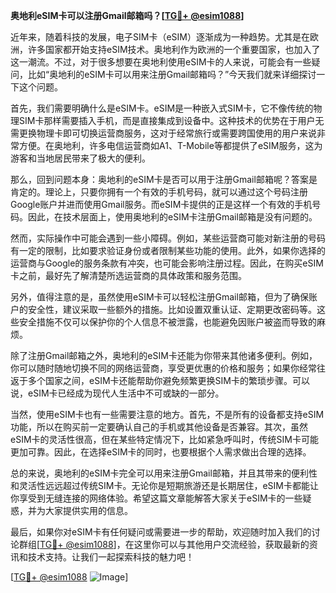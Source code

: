 **奥地利eSIM卡可以注册Gmail邮箱吗？[[TG💪+ @esim1088](https://t.me/s/esim1088)]**

近年来，随着科技的发展，电子SIM卡（eSIM）逐渐成为一种趋势。尤其是在欧洲，许多国家都开始支持eSIM技术。奥地利作为欧洲的一个重要国家，也加入了这一潮流。不过，对于很多想要在奥地利使用eSIM卡的人来说，可能会有一些疑问，比如“奥地利的eSIM卡可以用来注册Gmail邮箱吗？”今天我们就来详细探讨一下这个问题。

首先，我们需要明确什么是eSIM卡。eSIM是一种嵌入式SIM卡，它不像传统的物理SIM卡那样需要插入手机，而是直接集成到设备中。这种技术的优势在于用户无需更换物理卡即可切换运营商服务，这对于经常旅行或需要跨国使用的用户来说非常方便。在奥地利，许多电信运营商如A1、T-Mobile等都提供了eSIM服务，这为游客和当地居民带来了极大的便利。

那么，回到问题本身：奥地利的eSIM卡是否可以用于注册Gmail邮箱呢？答案是肯定的。理论上，只要你拥有一个有效的手机号码，就可以通过这个号码注册Google账户并进而使用Gmail服务。而eSIM卡提供的正是这样一个有效的手机号码。因此，在技术层面上，使用奥地利的eSIM卡注册Gmail邮箱是没有问题的。

然而，实际操作中可能会遇到一些小障碍。例如，某些运营商可能对新注册的号码有一定的限制，比如要求验证身份或者限制某些功能的使用。此外，如果你选择的运营商与Google的服务条款有冲突，也可能会影响注册过程。因此，在购买eSIM卡之前，最好先了解清楚所选运营商的具体政策和服务范围。

另外，值得注意的是，虽然使用eSIM卡可以轻松注册Gmail邮箱，但为了确保账户的安全性，建议采取一些额外的措施。比如设置双重认证、定期更改密码等。这些安全措施不仅可以保护你的个人信息不被泄露，也能避免因账户被盗而导致的麻烦。

除了注册Gmail邮箱之外，奥地利的eSIM卡还能为你带来其他诸多便利。例如，你可以随时随地切换不同的网络运营商，享受更优惠的价格和服务；如果你经常往返于多个国家之间，eSIM卡还能帮助你避免频繁更换SIM卡的繁琐步骤。可以说，eSIM卡已经成为现代人生活中不可或缺的一部分。

当然，使用eSIM卡也有一些需要注意的地方。首先，不是所有的设备都支持eSIM功能，所以在购买前一定要确认自己的手机或其他设备是否兼容。其次，虽然eSIM卡的灵活性很高，但在某些特定情况下，比如紧急呼叫时，传统SIM卡可能更加可靠。因此，在选择eSIM卡的同时，也要根据个人需求做出合理的选择。

总的来说，奥地利的eSIM卡完全可以用来注册Gmail邮箱，并且其带来的便利性和灵活性远远超过传统SIM卡。无论你是短期旅游还是长期居住，eSIM卡都能让你享受到无缝连接的网络体验。希望这篇文章能解答大家关于eSIM卡的一些疑惑，并为大家提供实用的信息。

最后，如果你对eSIM卡有任何疑问或需要进一步的帮助，欢迎随时加入我们的讨论群组[[TG💪+ @esim1088](https://t.me/s/esim1088)]，在这里你可以与其他用户交流经验，获取最新的资讯和技术支持。让我们一起探索科技的魅力吧！

[[TG💪+ @esim1088](https://t.me/s/esim1088) ![Image](https://i.postimg.cc/4NQfJmqS/Snipaste-2025-05-13-00-14-12.png)]